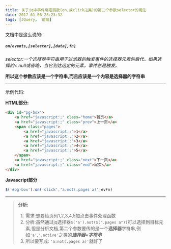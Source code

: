 ```yaml
---
title: 关于jq中事件绑定函数(on,或click之类)的第二个参数selector的用法
date: 2017-01-06 23:23:32
tags: [JQuery,  前端]
---
```


文档中是这么说的:  
##### `on(events,[selector],[data],fn)`

*selector:一个选择器字符串用于过滤器的触发事件的选择器元素的后代。如果选择的< null或省略，当它到达选定的元素，事件总是触发。*


**所以这个参数应该是一个字符串,而且应该是一个内容是选择器的字符串**

---
示例代码:  

**HTML部分:**

```html
<div id="pg-box">
	<a href="javascript:;" class="home">首页</a>
	<a href="javascript:;" class="prev">上一页</a>
	<span class="pages">
		<a href="javascript:;">1</a>
		<a href="javascript:;">2</a>
		<a href="javascript:;">3</a>
		<a href="javascript:;">4</a>
		<a href="javascript:;">5</a>
	</span>
	<a href="javascript:;" class="next">下一页</a>
	<a href="javascript:;" class="end">尾页</a>
</div>
```


**Javascript部分**

```javascript
$('#pg-box').on('click','a:not(.pages a)',evFn)
```

---
> **分析:**
> 
> 1. 需求:想要给页码1,2,3,4,5加点击事件处理函数 
> 2. 分析:虽然通过jq选择器`$('a').not($(".pages a"))`可以选择到目标元素,但是分析文档,第二个参数要传的是一个**选择器**字符串,例如`'a'`,`'.active'`之类的***选择器+字符串***
> 3. 所以要写成: `'a:not(.pages a)'`就好了